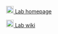 [<img src="https://clm.utexas.edu/preston/wp-content/uploads/fbrfg/favicon-32x32.png?v=5478" alt="Homepage icon" style="width: 20px"> Lab homepage](https://clm.utexas.edu/preston/)

[<img src="https://en.wikipedia.org/static/favicon/wikipedia.ico" alt="Wiki icon" style="width: 20px"> Lab wiki](https://github.com/prestonlab/wiki/wiki)
